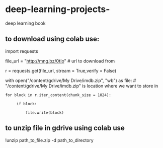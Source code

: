 # deep-learning-projects-
deep learning book
## to download using colab use:

import requests
 
file_url = "http://mng.bz/0tIo" # url to download from

    
r = requests.get(file_url, stream = True,verify = False) 


with open("/content/gdrive/My Drive/imdb.zip", "wb") as file:  # "/content/gdrive/My Drive/imdb.zip" is location where we want to store in

    for block in r.iter_content(chunk_size = 1024):
    
         if block: 
         
             file.write(block) 
             
             
            
            
## to unzip file in gdrive using colab use

!unzip path_to_file.zip -d path_to_directory
